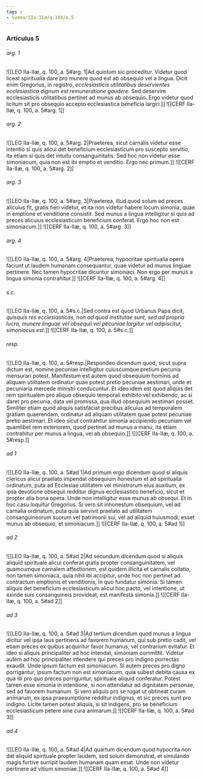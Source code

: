 ```yaml
---
tags : 
- Summa/IIa-IIæ/q.100/a.5
---
```


### Articulus 5

###### arg. 1
![[LEO IIa-IIæ, q. 100, a. 5#arg. 1|Ad quintum sic proceditur. Videtur quod liceat spiritualia dare pro munere quod est ab obsequio vel a lingua. Dicit enim Gregorius, in registro, *ecclesiasticis utilitatibus deservientes ecclesiastica dignum est remuneratione gaudere*. Sed deservire ecclesiasticis utilitatibus pertinet ad munus ab obsequio. Ergo videtur quod licitum sit pro obsequio accepto ecclesiastica beneficia largiri.]]
![[CERF IIa-IIæ, q. 100, a. 5#arg. 1]]

###### arg. 2
![[LEO IIa-IIæ, q. 100, a. 5#arg. 2|Praeterea, sicut carnalis videtur esse intentio si quis alicui det beneficium ecclesiasticum pro suscepto servitio, ita etiam si quis det intuitu consanguinitatis. Sed hoc non videtur esse simoniacum, quia non est ibi emptio et venditio. Ergo nec primum.]]
![[CERF IIa-IIæ, q. 100, a. 5#arg. 2]]

###### arg. 3
![[LEO IIa-IIæ, q. 100, a. 5#arg. 3|Praeterea, illud quod solum ad preces alicuius fit, gratis fieri videtur, et ita non videtur habere locum simonia, quae in emptione et venditione consistit. Sed munus a lingua intelligitur si quis ad preces alicuius ecclesiasticum beneficium conferat. Ergo hoc non est simoniacum.]]
![[CERF IIa-IIæ, q. 100, a. 5#arg. 3]]

###### arg. 4
![[LEO IIa-IIæ, q. 100, a. 5#arg. 4|Praeterea, hypocritae spiritualia opera faciunt ut laudem humanam consequantur, quae videtur ad munus linguae pertinere. Nec tamen hypocritae dicuntur simoniaci. Non ergo per munus a lingua simonia contrahitur.]]
![[CERF IIa-IIæ, q. 100, a. 5#arg. 4]]

###### s.c.
![[LEO IIa-IIæ, q. 100, a. 5#s.c.|Sed contra est quod Urbanus Papa dicit, *quisquis res ecclesiasticas, non ad quod institutae sunt, sed ad propria lucra, munere linguae vel obsequii vel pecuniae largitur vel adipiscitur, simoniacus est*.]]
![[CERF IIa-IIæ, q. 100, a. 5#s.c.]]

###### resp.
![[LEO IIa-IIæ, q. 100, a. 5#resp.|Respondeo dicendum quod, sicut supra dictum est, nomine pecuniae intelligitur cuiuscumque pretium pecunia mensurari potest. Manifestum est autem quod obsequium hominis ad aliquam utilitatem ordinatur quae potest pretio pecuniae aestimari, unde et pecuniaria mercede ministri conducuntur. Et ideo idem est quod aliquis det rem spiritualem pro aliquo obsequio temporali exhibito vel exhibendo, ac si daret pro pecunia, data vel promissa, qua illud obsequium aestimari posset. Similiter etiam quod aliquis satisfaciat precibus alicuius ad temporalem gratiam quaerendam, ordinatur ad aliquam utilitatem quae potest pecuniae pretio aestimari. Et ideo sicut contrahitur simonia accipiendo pecuniam vel quamlibet rem exteriorem, quod pertinet ad munus a manu, ita etiam contrahitur per munus a lingua, vel ab obsequio.]]
![[CERF IIa-IIæ, q. 100, a. 5#resp.]]

###### ad 1
![[LEO IIa-IIæ, q. 100, a. 5#ad 1|Ad primum ergo dicendum quod si aliquis clericus alicui praelato impendat obsequium honestum et ad spiritualia ordinatum, puta ad Ecclesiae utilitatem vel ministrorum eius auxilium, ex ipsa devotione obsequii redditur dignus ecclesiastico beneficio, sicut et propter alia bona opera. Unde non intelligitur esse munus ab obsequi. Et in hoc casu loquitur Gregorius. Si vero sit inhonestum obsequium, vel ad carnalia ordinatum, puta quia servivit praelato ad utilitatem consanguineorum suorum vel patrimonii sui, vel ad aliquid huiusmodi, esset munus ab obsequio, et simoniacum.]]
![[CERF IIa-IIæ, q. 100, a. 5#ad 1]]

###### ad 2
![[LEO IIa-IIæ, q. 100, a. 5#ad 2|Ad secundum dicendum quod si aliquis aliquid spirituale alicui conferat gratis propter consanguinitatem, vel quamcumque carnalem affectionem, est quidem illicita et carnalis collatio, non tamen simoniaca, quia nihil ibi accipitur, unde hoc non pertinet ad contractum emptionis et venditionis, in quo fundatur simonia. Si tamen aliquis det beneficium ecclesiasticum alicui hoc pacto, vel intentione, ut exinde suis consanguineis provideat, est manifesta simonia.]]
![[CERF IIa-IIæ, q. 100, a. 5#ad 2]]

###### ad 3
![[LEO IIa-IIæ, q. 100, a. 5#ad 3|Ad tertium dicendum quod munus a lingua dicitur vel ipsa laus pertinens ad favorem humanum, qui sub pretio cadit, vel etiam preces ex quibus acquiritur favor humanus, vel contrarium evitatur. Et ideo si aliquis principaliter ad hoc intendat, simoniam committit. Videtur autem ad hoc principaliter intendere qui preces pro indigno porrectas exaudit. Unde ipsum factum est simoniacum. Si autem preces pro digno porrigantur, ipsum factum non est simoniacum, quia subest debita causa ex qua illi pro quo preces porriguntur, spirituale aliquid conferatur. Potest tamen esse simonia in intentione, si non attendatur ad dignitatem personae, sed ad favorem humanum. Si vero aliquis pro se rogat ut obtineat curam animarum, ex ipsa praesumptione redditur indignus, et sic preces sunt pro indigno. Licite tamen potest aliquis, si sit indigens, pro se beneficium ecclesiasticum petere sine cura animarum.]]
![[CERF IIa-IIæ, q. 100, a. 5#ad 3]]

###### ad 4
![[LEO IIa-IIæ, q. 100, a. 5#ad 4|Ad quartum dicendum quod hypocrita non dat aliquid spirituale propter laudem, sed solum demonstrat, et simulando magis furtive surripit laudem humanam quam emat. Unde non videtur pertinere ad vitium simoniae.]]
![[CERF IIa-IIæ, q. 100, a. 5#ad 4]]

